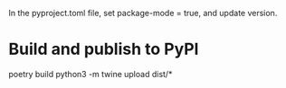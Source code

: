 In the pyproject.toml file, set package-mode = true, and update version.

# Build and publish to PyPI
poetry build
python3 -m twine upload  dist/*
